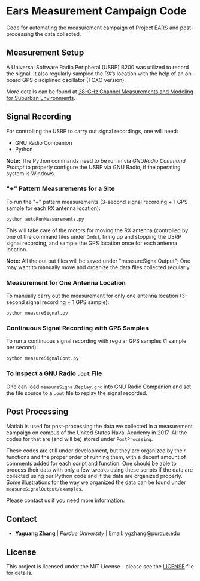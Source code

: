 # Ears Measurement Campaign Code

Code for automating the measurement campaign of Project EARS and post-processing the data collected.

## Measurement Setup

A Universal Software Radio Peripheral (USRP) B200 was utilized to record the signal. It also regularly sampled the RX’s location with the help of an on-board GPS disciplined oscillator (TCXO version).

More details can be found at [28-GHz Channel Measurements and Modeling for Suburban Environments](https://docs.lib.purdue.edu/ecetr/483/).

## Signal Recording

For controlling the USRP to carry out signal recordings, one will need:

  - GNU Radio Companion
  - Python

**Note:** The Python commands need to be run in via *GNURadio Command Prompt* to properly configure the USRP via GNU Radio, if the operating system is Windows.

### "+" Pattern Measurements for a Site

To run the "+" pattern measurements (3-second signal recording + 1 GPS sample for each RX antenna location):

```
python autoRunMeasurements.py
```

This will take care of the motors for moving the RX antenna (controlled by one of the command files under `Cmds`), firing up and stopping the USRP signal recording, and sample the GPS location once for each antenna location.

**Note:** All the out put files will be saved under "measureSignalOutput"; One may want to manually move and organize the data files collected regularly.

### Measurement for One Antenna Location

To manually carry out the measurement for only one antenna location (3-second signal recording + 1 GPS sample):

```
python measureSignal.py
```

### Continuous Signal Recording with GPS Samples

To run a continuous signal recording with regular GPS samples (1 sample per second):

```
python measureSignalCont.py
```

### To Inspect a GNU Radio `.out` File

One can load `measureSignalReplay.grc` into GNU Radio Companion and set the file source to a `.out` file to replay the signal recorded.

## Post Processing

Matlab is used for post-processing the data we collected in a measurement campaign on campus of the United States Naval Academy in 2017. All the codes for that are (and will be) stored under `PostProcssing`.

These codes are still under development, but they are organized by their functions and the proper order of running them, with a decent amount of comments added for each script and function. One should be able to process their data with only a few tweaks using these scripts if the data are collected using our Python code and if the data are organized properly. Some illustrations for the way we organized the data can be found under `measureSignalOutput/examples`.

Please contact us if you need more information.

## Contact

* **Yaguang Zhang** | *Purdue University* | Email: ygzhang@purdue.edu

## License

This project is licensed under the MIT License - please see the [LICENSE](LICENSE) file for details.